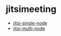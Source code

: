 # jitsimeeting

- [jitsi-single-node](./jitsi-single-node/readme.md)
- [jitsi-multi-node](./jitsi-multi-node/readme.md)

